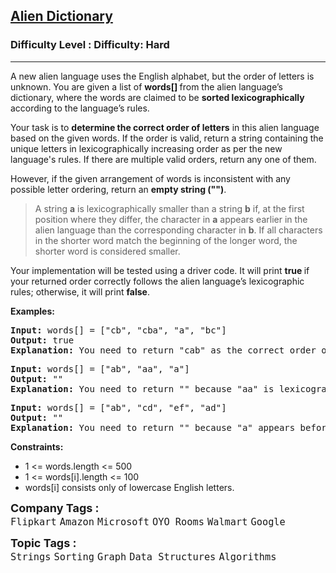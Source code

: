 <h2><a href="https://www.geeksforgeeks.org/problems/alien-dictionary/1">Alien Dictionary</a></h2><h3>Difficulty Level : Difficulty: Hard</h3><hr><div class="problems_problem_content__Xm_eO" bis_skin_checked="1"><p>A new alien language uses the English alphabet, but the order of letters is unknown. You are given a list of <strong>words[] </strong>from the alien language’s dictionary, where the words are claimed to be <strong>sorted lexicographically</strong> according to the language’s rules.</p>
<p>Your task is to <strong>determine the correct order of letters</strong> in this alien language based on the given words. If the order is valid, return a string containing the unique letters in lexicographically increasing order as per the new language's rules. If there are multiple valid orders, return any one of them.</p>
<p>However, if the given arrangement of words is inconsistent with any possible letter ordering, return an <strong>empty string ("")</strong>.</p>
<blockquote>
<p>A string <strong>a</strong> is lexicographically smaller than a string <strong>b</strong> if, at the first position where they differ, the character in <strong>a</strong> appears earlier in the alien language than the corresponding character in <strong>b</strong>. If all characters in the shorter word match the beginning of the longer word, the shorter word is considered smaller.</p>
</blockquote>
<p>Your implementation will be tested using a driver code. It will print <strong>true </strong>if your returned order correctly follows the alien language’s lexicographic rules; otherwise, it will print <strong>false</strong>.</p>
<p><strong>Examples:</strong></p>
<pre><strong>Input:</strong> words[] = ["cb", "cba", "a", "bc"]<br><strong>Output:</strong> true<br><strong>Explanation: </strong>You need to return "cab" as the correct order of letters in the alien dictionary.</pre>
<pre><strong>Input: </strong>words[] = ["ab", "aa", "a"]<br><strong>Output:</strong> ""<br><strong>Explanation:</strong> You need to return "" because "aa" is lexicographically larger than "a", making the order invalid.</pre>
<pre><strong>Input:</strong> words[] = ["ab", "cd", "ef", "ad"]<br><strong>Output:</strong> ""<br><strong>Explanation:</strong> You need to return "" because "a" appears before "e", but then "e" appears before "a", which contradicts the ordering rules.</pre>
<p><strong>Constraints:</strong></p>
<ul>
<li>1 &lt;= words.length &lt;= 500</li>
<li>1 &lt;= words[i].length &lt;= 100</li>
<li>words[i] consists only of lowercase English letters.</li>
</ul></div><p><span style=font-size:18px><strong>Company Tags : </strong><br><code>Flipkart</code>&nbsp;<code>Amazon</code>&nbsp;<code>Microsoft</code>&nbsp;<code>OYO Rooms</code>&nbsp;<code>Walmart</code>&nbsp;<code>Google</code>&nbsp;<br><p><span style=font-size:18px><strong>Topic Tags : </strong><br><code>Strings</code>&nbsp;<code>Sorting</code>&nbsp;<code>Graph</code>&nbsp;<code>Data Structures</code>&nbsp;<code>Algorithms</code>&nbsp;